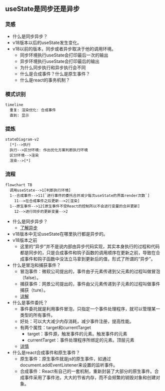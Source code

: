 ## useState是同步还是异步
### 灵感
- 什么是同步异步？
- v18版本以后的useState发生变化。
- v18以前的版本，同步或者异步取决于他的调用环境。
  - 同步环境执行useState会打印最后一次的输出
  - 异步环境执行useState会打印最后的输出
  - 为什么同步执行和异步执行会不同
  - 什么是合成事件？什么是原生事件？
  - 什么是react的事务机制？

### 模式识别
```mermaid
timeline
  重复: 渲染优化: 合成事件
  直到: 显示
```

### 提炼
```mermaid
stateDiagram-v2
  [*]-->执行
  执行-->区分环境: 作出优化方案判断执行环境
  区分环境-->渲染
  渲染-->[*]
```

### 流程
```mermaid
flowchart TB
  调用useState-->1[判断执行环境]
  1--合成事件-->11[`进行事件的委托合并减少每次useState的界面render次数`]
    11-->在合成事件之后更新-->2[渲染]
  1--原生事件-->12[原生事件不受React的控制所以不会进行变量的合并更新]
    12-->进行同步的更新变量-->2
```

- 什么是同步异步？
  - [了解异步](../03_JS/[⭐⭐⭐⭐⭐]-异步.md#了解异步)
- v18版本中无论useState在哪里执行都是异步的。
- v18版本之前
  - 这里的“异步”并不是说内部由异步代码实现，其实本身执行的过程和代码都是同步的，只是合成事件和钩子函数的调用顺序在更新之前，导致在合成事件和钩子函数中没法立马拿到更新后的值，形式了所谓的“异步”。
- 什么是冒泡和捕获事件？
  - 冒泡事件：微软公司提出的，事件由子元素传递到父元素的过程叫做冒泡（false）。
  - 捕获事件：网景公司提出的，事件由父元素传递到子元素的过程叫做事件捕获（ture）。
  - [详解](https://blog.csdn.net/u013194063/article/details/130284649)
- 什么是事件委托？
  - 事件委托就是利用事件冒泡，只指定一个事件处理程序，就可以管理某一类型的所有事件。
  - 好处：可以大大减少内存消耗，减少事件注册，提高性能。
  - 有两个属性：target和currentTarget
    - target：事件源，触发事件的元素。触发事件的元素
    - currentTarget：事件处理程序所绑定的元素。顶层元素
  - [详情](http://movies.itheima.com/news/20211029/133654.html)
- 什么是react合成事件和原生事件？
  - 原生事件：原生事件就是js的原生事件，如通过document.addEventListener来设置的监听事件。
  - 合成事件：React有自己的一套机制，重新封装了大部分的原生事件。合成事件采用了事件池，大大的节省内存，而不会频繁的销毁对象和创建对象。